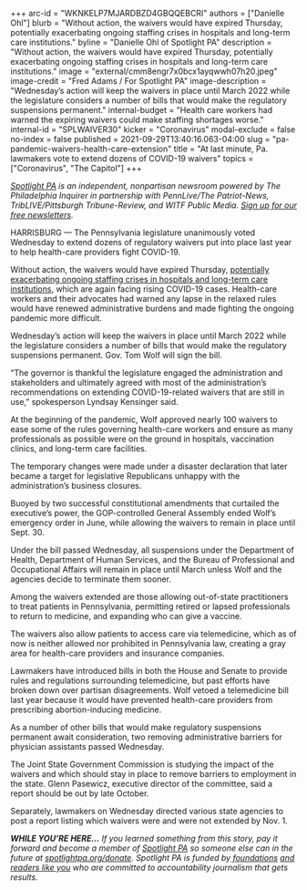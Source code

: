 +++
arc-id = "WKNKELP7MJARDBZD4GBQQEBCRI"
authors = ["Danielle Ohl"]
blurb = "Without action, the waivers would have expired Thursday, potentially exacerbating ongoing staffing crises in hospitals and long-term care institutions."
byline = "Danielle Ohl of Spotlight PA"
description = "Without action, the waivers would have expired Thursday, potentially exacerbating ongoing staffing crises in hospitals and long-term care institutions."
image = "external/cmm8engr7x0bcx1ayqwwh07h20.jpeg"
image-credit = "Fred Adams / For Spotlight PA"
image-description = "Wednesday’s action will keep the waivers in place until March 2022 while the legislature considers a number of bills that would make the regulatory suspensions permanent."
internal-budget = "Health care workers had warned the expiring waivers could make staffing shortages worse."
internal-id = "SPLWAIVER30"
kicker = "Coronavirus"
modal-exclude = false
no-index = false
published = 2021-09-29T13:40:16.063-04:00
slug = "pa-pandemic-waivers-health-care-extension"
title = "At last minute, Pa. lawmakers vote to extend dozens of COVID-19 waivers"
topics = ["Coronavirus", "The Capitol"]
+++

<a href="https://www.spotlightpa.org/"><i>Spotlight PA</i></a><i> is an independent, nonpartisan newsroom powered by The Philadelphia Inquirer in partnership with PennLive/The Patriot-News, TribLIVE/Pittsburgh Tribune-Review, and WITF Public Media. </i><a href="https://www.spotlightpa.org/newsletters"><i>Sign up for our free newsletters</i></a><i>.</i>

HARRISBURG — The Pennsylvania legislature unanimously voted Wednesday to extend dozens of regulatory waivers put into place last year to help health-care providers fight COVID-19.

Without action, the waivers would have expired Thursday, <a href="https://www.spotlightpa.org/news/2021/09/pa-covid-waivers-expire-health-staffing-shortages/">potentially exacerbating ongoing staffing crises in hospitals and long-term care institutions</a>, which are again facing rising COVID-19 cases. Health-care workers and their advocates had warned any lapse in the relaxed rules would have renewed administrative burdens and made fighting the ongoing pandemic more difficult.

Wednesday’s action will keep the waivers in place until March 2022 while the legislature considers a number of bills that would make the regulatory suspensions permanent. Gov. Tom Wolf will sign the bill.

<script src="https://www.spotlightpa.org/embed.js" async></script><div data-spl-embed-version="1" data-spl-src="https://www.spotlightpa.org/embeds/newsletter/"></div>

“The governor is thankful the legislature engaged the administration and stakeholders and ultimately agreed with most of the administration’s recommendations on extending COVID-19-related waivers that are still in use,” spokesperson Lyndsay Kensinger said.

At the beginning of the pandemic, Wolf approved nearly 100 waivers to ease some of the rules governing health-care workers and ensure as many professionals as possible were on the ground in hospitals, vaccination clinics, and long-term care facilities.

The temporary changes were made under a disaster declaration that later became a target for legislative Republicans unhappy with the administration’s business closures.

Buoyed by two successful constitutional amendments that curtailed the executive’s power, the GOP-controlled General Assembly ended Wolf’s emergency order in June, while allowing the waivers to remain in place until Sept. 30.

Under the bill passed Wednesday, all suspensions under the Department of Health, Department of Human Services, and the Bureau of Professional and Occupational Affairs will remain in place until March unless Wolf and the agencies decide to terminate them sooner.

Among the waivers extended are those allowing out-of-state practitioners to treat patients in Pennsylvania, permitting retired or lapsed professionals to return to medicine, and expanding who can give a vaccine.

The waivers also allow patients to access care via telemedicine, which as of now is neither allowed nor prohibited in Pennsylvania law, creating a gray area for health-care providers and insurance companies.

<script src="https://www.spotlightpa.org/embed.js" async></script><div data-spl-embed-version="1" data-spl-src="https://www.spotlightpa.org/embeds/donate/?teaser_text=If%20you%20learned%20something%20from%20this%20report%2C%20pay%20it%20forward%20and%20become%20a%20member%20of%20Spotlight%20PA%20so%20someone%20else%20can%20in%20the%20future."></div>

Lawmakers have introduced bills in both the House and Senate to provide rules and regulations surrounding telemedicine, but past efforts have broken down over partisan disagreements. Wolf vetoed a telemedicine bill last year because it would have prevented health-care providers from prescribing abortion-inducing medicine.

As a number of other bills that would make regulatory suspensions permanent await consideration, two removing administrative barriers for physician assistants passed Wednesday.

The Joint State Government Commission is studying the impact of the waivers and which should stay in place to remove barriers to employment in the state. Glenn Pasewicz, executive director of the committee, said a report should be out by late October.

Separately, lawmakers on Wednesday directed various state agencies to post a report listing which waivers were and were not extended by Nov. 1.

<i><b>WHILE YOU’RE HERE...</b></i><i> If you learned something from this story, pay it forward and become a member of </i><a href="https://www.spotlightpa.org/"><i>Spotlight PA</i></a><i> so someone else can in the future at </i><a href="http://spotlightpa.org/donate"><i>spotlightpa.org/donate</i></a><i>. Spotlight PA is funded by</i><a href="https://www.spotlightpa.org/support"><i> foundations</i></a><i> </i><a href="https://www.spotlightpa.org/support"><i>and readers like you</i></a><i> who are committed to accountability journalism that gets results.</i>
